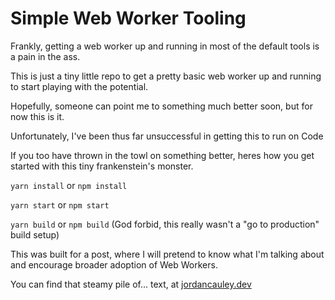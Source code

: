# Simple Web Worker Tooling

Frankly, getting a web worker up and running in most of the default tools is a pain in the ass.

This is just a tiny little repo to get a pretty basic web worker up and running to start playing with the potential.

Hopefully, someone can point me to something much better soon, but for now this is it.

Unfortunately, I've been thus far unsuccessful in getting this to run on Code

If you too have thrown in the towl on something better, heres how you get started with this tiny frankenstein's monster.

`yarn install` or `npm install`

`yarn start` or `npm start`

`yarn build` or `npm build` (God forbid, this really wasn't a "go to production" build setup)

This was built for a post, where I will pretend to know what I'm talking about and encourage broader adoption of Web Workers.

You can find that steamy pile of... text, at [jordancauley.dev](https://jordancauley.dev/web-workers-for-everyone)